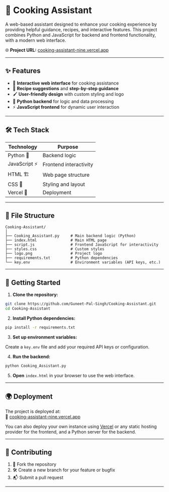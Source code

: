 
# 🍳 Cooking Assistant

A web-based assistant designed to enhance your cooking experience by providing helpful guidance, recipes, and interactive features. This project combines Python and JavaScript for backend and frontend functionality, with a modern web interface.

🌐 **Project URL:** [cooking-assistant-nine.vercel.app](https://cooking-assistant-nine.vercel.app)

---

## ✨ Features

- 🥗 **Interactive web interface** for cooking assistance  
- 📖 **Recipe suggestions** and **step-by-step guidance**  
- 🖌️ **User-friendly design** with custom styling and logo  
- 🐍 **Python backend** for logic and data processing  
- ⚡ **JavaScript frontend** for dynamic user interaction  

---

## 🛠️ Tech Stack

| Technology | Purpose               |
|------------|------------------------|
| Python 🐍   | Backend logic          |
| JavaScript ⚡ | Frontend interactivity |
| HTML 🏗️     | Web page structure     |
| CSS 🎨      | Styling and layout     |
| Vercel 🚀    | Deployment             |

---

## 📁 File Structure

```
Cooking-Assistant/
│
├── Cooking_Assistant.py     # Main backend logic (Python)
├── index.html               # Main HTML page
├── script.js                # Frontend JavaScript for interactivity
├── styles.css               # Custom styles
├── logo.png                 # Project logo
├── requirements.txt         # Python dependencies
└── key.env                  # Environment variables (API keys, etc.)
```

---

## 🚀 Getting Started

1. **Clone the repository:**
```bash
git clone https://github.com/Guneet-Pal-Singh/Cooking-Assistant.git
cd Cooking-Assistant
```

2. **Install Python dependencies:**
```bash
pip install -r requirements.txt
```

3. **Set up environment variables:**

Create a `key.env` file and add your required API keys or configuration.

4. **Run the backend:**
```bash
python Cooking_Assistant.py
```

5. **Open** `index.html` in your browser to use the web interface.

---

## 🌍 Deployment

The project is deployed at:  
🔗 [cooking-assistant-nine.vercel.app](https://cooking-assistant-nine.vercel.app)

You can also deploy your own instance using [Vercel](https://vercel.com/) or any static hosting provider for the frontend, and a Python server for the backend.

---

## 🤝 Contributing

1. 🍴 Fork the repository  
2. 🛠️ Create a new branch for your feature or bugfix  
3. 📬 Submit a pull request  

---

